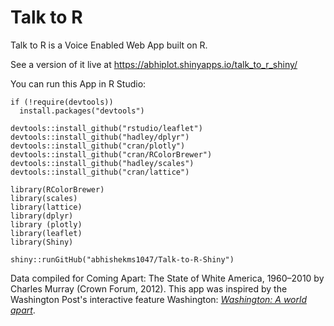 # Talk to R 

Talk to R is a Voice Enabled Web App built on R.

See a version of it live at https://abhiplot.shinyapps.io/talk_to_r_shiny/

You can run this App in R Studio:

```
if (!require(devtools))
  install.packages("devtools")

devtools::install_github("rstudio/leaflet")
devtools::install_github("hadley/dplyr")
devtools::install_github("cran/plotly")
devtools::install_github("cran/RColorBrewer")
devtools::install_github("hadley/scales")
devtools::install_github("cran/lattice")

library(RColorBrewer)
library(scales)
library(lattice)
library(dplyr)
library (plotly)
library(leaflet)
library(Shiny)

shiny::runGitHub("abhishekms1047/Talk-to-R-Shiny")

```

Data compiled for Coming Apart: The State of White America, 1960–2010 by Charles Murray (Crown Forum, 2012). 
This app was inspired by the Washington Post's interactive feature Washington: _[Washington: A world apart](http://www.washingtonpost.com/sf/local/2013/11/09/washington-a-world-apart/)_.
